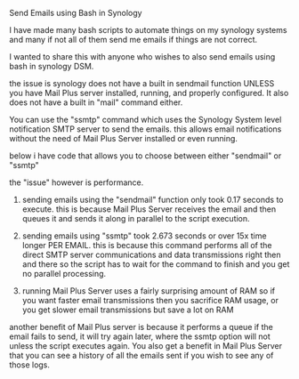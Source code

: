 Send Emails using Bash in Synology

I have made many bash scripts to automate things on my synology systems and many if not all of them send me emails if things are not correct.

I wanted to share this with anyone who wishes to also send emails using bash in synology DSM.

the issue is synology does not have a built in sendmail function UNLESS you have Mail Plus server installed, running, and properly configured. It also does not have a built in "mail" command either.

You can use the "ssmtp" command which uses the Synology System level notification SMTP server to send the emails. this allows email notifications without the need of Mail Plus Server installed or even running.

below i have code that allows you to choose between either "sendmail" or "ssmtp"

the "issue" however is performance.

1. sending emails using the "sendmail" function only took 0.17 seconds to execute. this is because Mail Plus Server receives the email and then queues it and sends it along in parallel to the script execution.

2. sending emails using "ssmtp" took 2.673 seconds or over 15x time longer PER EMAIL. this is because this command performs all of the direct SMTP server communications and data transmissions right then and there so the script has to wait for the command to finish and you get no parallel processing.

3. running Mail Plus Server uses a fairly surprising amount of RAM so if you want faster email transmissions then you sacrifice RAM usage, or you get slower email transmissions but save a lot on RAM

another benefit of Mail Plus server is because it performs a queue if the email fails to send, it will try again later, where the ssmtp option will not unless the script executes again. You also get a benefit in Mail Plus Server that you can see a history of all the emails sent if you wish to see any of those logs.
